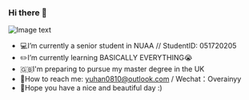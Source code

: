 ### Hi there 👋

![Image text](https://raw.githubusercontent.com/saadeghi/saadeghi/master/dino.gif)

- 💻I’m currently a senior student in NUAA // StudentID: 051720205 
- ✏️I’m currently learning BASICALLY EVERYTHING😭
- 🇬🇧I'm preparing to pursue my master degree in the UK
- 💌How to reach me: yuhan0810@outlook.com / Wechat：Overainyy
- 🎁Hope you have a nice and beautiful day :)


